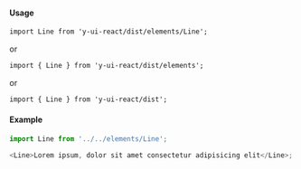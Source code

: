 #### Usage

```markdown
import Line from 'y-ui-react/dist/elements/Line';
```

or

```markdown
import { Line } from 'y-ui-react/dist/elements';
```

or

```markdown
import { Line } from 'y-ui-react/dist';
```

#### Example

```js
import Line from '../../elements/Line';

<Line>Lorem ipsum, dolor sit amet consectetur adipisicing elit</Line>;
```
